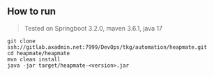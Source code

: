 ## How to run
> Tested on Springboot 3.2.0, maven 3.6.1, java 17

```
git clone ssh://gitlab.axadmin.net:7999/DevOps/tkg/automation/heapmate.git
cd heapmate/heapmate
mvn clean install
java -jar target/heapmate-<version>.jar
```
